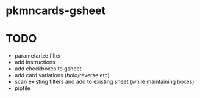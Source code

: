 # pkmncards-gsheet

# TODO
* parametarize filter
* add instructions
* add checkboxes to gsheet
* add card variations (holo/reverse etc)
* scan existing filters and add to existing sheet (while maintaining boxes)
* pipfile